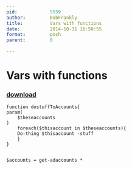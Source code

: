 ```yaml
---
pid:            5559
author:         BobFrankly
title:          Vars with functions
date:           2014-10-31 16:50:55
format:         posh
parent:         0

---
```


# Vars with functions

### [download](Scripts\5559.ps1)



```posh
function dostuffToAccounts{
param(
	$theseaccounts
)
	foreach($thisaccount in $theseaccounts){
	Do-thing $thisaccount -stuff
	}
}


$accounts = get-adaccounts *
```
